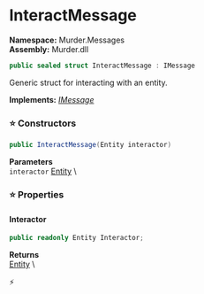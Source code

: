 # InteractMessage

**Namespace:** Murder.Messages \
**Assembly:** Murder.dll

```csharp
public sealed struct InteractMessage : IMessage
```

Generic struct for interacting with an entity.

**Implements:** _[IMessage](/Bang/Components/IMessage.html)_

### ⭐ Constructors
```csharp
public InteractMessage(Entity interactor)
```

**Parameters** \
`interactor` [Entity](/Bang/Entities/Entity.html) \

### ⭐ Properties
#### Interactor
```csharp
public readonly Entity Interactor;
```

**Returns** \
[Entity](/Bang/Entities/Entity.html) \


⚡